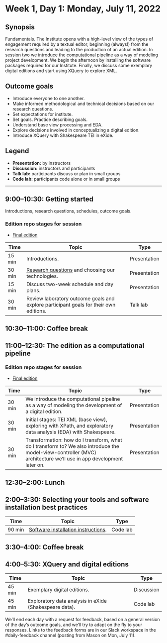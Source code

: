 # Week 1, Day 1: Monday, July 11, 2022
## Synopsis

Fundamentals. The Institute opens with a high-level view of the types of engagement
                required by a textual editor, beginning (always!) from the research questions and
                leading to the production of an actual edition. In session two we introduce the
                computational pipeline as a way of modeling project development. We begin the
                afternoon by installing the software packages required for our Institute. Finally,
                we discuss some exemplary digital editions and start using XQuery to explore
                XML.

## Outcome goals
* Introduce everyone to one another.
* Make informed methodological and technical decisions based on our research questions.
* Set expectations for institute.
* Set goals. Practice describing goals.
* Understand base view processing and EDA.
* Explore decisions involved in conceptualizing a digital edition.
* Introduce XQuery with Shakespeare TEI in eXide.

## Legend

* **Presentation:** by instructors
* **Discussion:** instructors and participants
* **Talk lab:** participants discuss or plan in small groups
* **Code lab:** participants code alone or in small groups

* * *
## 9:00–10:30: Getting started

Introductions, research questions, schedules, outcome goals.
### Edition repo stages for session

* [Final edition](https://github.com/Pittsburgh-NEH-Institute/pr-app)

Time | Topic | Type
---- | ---- | ---- 
15 min | Introductions. | Presentation
30 min | [Research questions](../../presentations/day01_session01_keane_research-questions.md) and choosing our technologies. | Presentation
15 min | Discuss two-week schedule and day plans. | Presentation
30 min | Review laboratory outcome goals and explore participant goals for their own editions. | Talk lab

## 10:30–11:00: Coffee break

## 11:00–12:30: The edition as a computational pipeline


### Edition repo stages for session

* [Final edition](https://github.com/Pittsburgh-NEH-Institute/pr-app)

Time | Topic | Type
---- | ---- | ---- 
30 min | We introduce the computational pipeline as a way of modeling the development of a digital edition. | Presentation
30 min | Initial stages: TEI XML (base view), exploring with XPath, and exploratory data analysis (EDA) with Shakespeare. | Presentation
30 min | Transformation: how do I transform, what do I transform to? We also introduce the model-view-controller (MVC) architecture we’ll use in app development later on. | Presentation

## 12:30–2:00: Lunch

## 2:00–3:30: Selecting your tools and software installation best practices

Time | Topic | Type
---- | ---- | ---- 
90 min | [Software installation instructions](installs.md). | Code lab

## 3:30–4:00: Coffee break

## 4:00–5:30: XQuery and digital editions

Time | Topic | Type
---- | ---- | ---- 
45 min | Exemplary digital editions. | Discussion
45 min | Exploratory data analysis in eXide (Shakespeare data). | Code lab

We’ll end each day with a request for feedback, based on a general version of the day’s outcome goals, and we’ll try to adapt on the fly to your responses. Links to the feedback forms are in our Slack workspace in the #daily-feedback channel (posting from Mason on Mon, July 11).